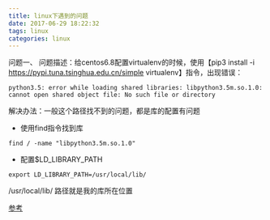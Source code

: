 ```yaml
---
title: linux下遇到的问题
date: 2017-06-29 18:22:32
tags: linux
categories: linux
---
```


问题一、
问题描述：给centos6.8配置virtualenv的时候，使用【pip3 install -i https://pypi.tuna.tsinghua.edu.cn/simple virtualenv】指令，出现错误：
```
python3.5: error while loading shared libraries: libpython3.5m.so.1.0: cannot open shared object file: No such file or directory
```

解决办法：一般这个路径找不到的问题，都是库的配置有问题
* 使用find指令找到库
```
find / -name "libpython3.5m.so.1.0"
```
* 配置$LD_LIBRARY_PATH
```
export LD_LIBRARY_PATH=/usr/local/lib/
```

/usr/local/lib/ 路径就是我的库所在位置

[参考](https://stackoverflow.com/questions/39298681/anaconda-python-virtualdev-cant-find-libpython3-5m-so-1-0-on-windows-subsystem)